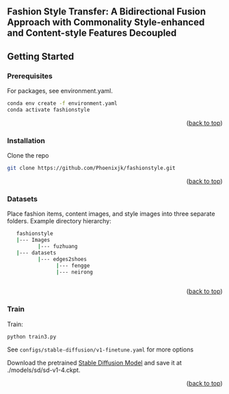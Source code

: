 <div id="top"></div>

<!-- PROJECT LOGO -->
<br />
<!-- <div align="center">
  <a href="https://github.com/othneildrew/Best-README-Template">
    <img src="images/logo.png" alt="Logo" width="80" height="80">
  </a>

  <h3 align="center">Best-README-Template</h3>

  <p align="center">
    An awesome README template to jumpstart your projects!
    <br />
    <a href="https://github.com/othneildrew/Best-README-Template"><strong>Explore the docs »</strong></a>
    <br />
    <br />
    <a href="https://github.com/othneildrew/Best-README-Template">View Demo</a>
    ·
    <a href="https://github.com/othneildrew/Best-README-Template/issues">Report Bug</a>
    ·
    <a href="https://github.com/othneildrew/Best-README-Template/issues">Request Feature</a>
  </p>
</div> -->



## Fashion Style Transfer: A Bidirectional Fusion Approach with Commonality Style-enhanced and Content-style Features Decoupled



## Getting Started

### Prerequisites

For packages, see environment.yaml.

  ```sh
  conda env create -f environment.yaml
  conda activate fashionstyle
  ```

<p align="right">(<a href="#top">back to top</a>)</p>

### Installation

   Clone the repo
   ```sh
   git clone https://github.com/Phoenixjk/fashionstyle.git
   ```

<p align="right">(<a href="#top">back to top</a>)</p>

### Datasets
   Place fashion items, content images, and style images into three separate folders.
   Example directory hierarchy:
   ```sh
      fashionstyle
      |--- Images
             |--- fuzhuang
      |--- datasets
             |--- edges2shoes
                   |--- fengge
                   |--- neirong
                   
   ```

<p align="right">(<a href="#top">back to top</a>)</p>

### Train

   Train:
   ```sh
   python train3.py
   ```
   See `configs/stable-diffusion/v1-finetune.yaml` for more options
   
   Download the pretrained [Stable Diffusion Model](https://huggingface.co/CompVis/stable-diffusion-v-1-4-original/resolve/main/sd-v1-4.ckpt) and save it at ./models/sd/sd-v1-4.ckpt.
   <p align="right">(<a href="#top">back to top</a>)</p>
   


